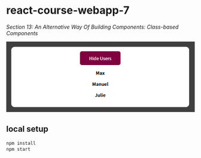 # react-course-webapp-7
*Section 13: An Alternative Way Of Building Components: Class-based Components*

![webapp](public/app-2021-05-05-135021.png)

## local setup
```
npm install
npm start
```